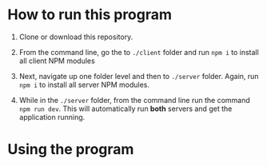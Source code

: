 # How to run this program

1) Clone or download this repository. 

2) From the command line, go the to `./client` folder and run `npm i` to install all client NPM modules

3) Next, navigate up one folder level and then to `./server` folder. Again, run `npm i` to install all server NPM modules.

4) While in the `./server` folder, from the command line run the command `npm run dev`.  This will automatically run **both** servers and get the application running.


# Using the program
